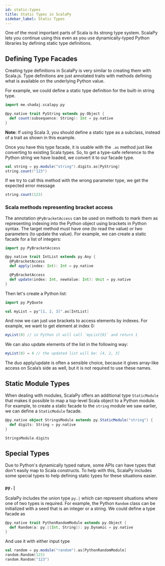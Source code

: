 ```yaml
---
id: static-types
title: Static Types in ScalaPy
sidebar_label: Static Types
---
```


One of the most important parts of Scala is its strong type system. ScalaPy lets you continue using this even as you use dynamically-typed Python libraries by defining static type definitions.

## Defining Type Facades
Creating type definitions in ScalaPy is very similar to creating them with Scala.js. Type definitions are just annotated traits with methods defining what is available on the underlying Python value.

For example, we could define a static type definition for the built-in string type.

```scala mdoc
import me.shadaj.scalapy.py

@py.native trait PyString extends py.Object {
  def count(subsequence: String): Int = py.native
}
```

**Note:** If using Scala 3, you should define a static type as a subclass, instead of a trait as shown in this example.

Once you have this type facade, it is usable with the `.as` method just like converting to existing Scala types. So, to get a type-safe reference to the Python string we have loaded, we convert it to our facade type.

```scala mdoc
val string = py.module("string").digits.as[PyString]
string.count("123")
```

If we try to call this method with the wrong parameter type, we get the expected error message

```scala mdoc:fail
string.count(123)
```
### Scala methods representing bracket access
The annotation `@PyBracketAccess` can be used on methods to mark them as representing indexing into the Python object using brackets in Python syntax. The target method must have one (to read the value) or two parameters (to update the value). For example, we can create a static facade for a list of integers:
```scala mdoc
import py.PyBracketAccess

@py.native trait IntList extends py.Any {
  @PyBracketAccess
  def apply(index: Int): Int = py.native

  @PyBracketAccess
  def update(index: Int, newValue: Int): Unit = py.native
}
```
Then let's create a Python list:
```scala mdoc
import py.PyQuote

val myList = py"[1, 2, 3]".as[IntList]
```
And now we can just use brackets to access elements by indexes. For example, we want to get element at index 0: 
```scala mdoc
myList(0) // in Python it will call `myList[0]` and return 1
```
We can also update elements of the list in the following way:
```scala mdoc
myList(0) = 4 // the updated list will be: [4, 2, 3]
```
The duo apply/update is often a sensible choice, because it gives array-like access on Scala’s side as well, but it is not required to use these names.

## Static Module Types
When dealing with modules, ScalaPy offers an additional type `StaticModule` that makes it possible to map a top-level Scala object to a Python module. For example, to create a static facade to the `string` module we saw earlier, we can define a `StaticModule` facade.

```scala mdoc
@py.native object StringsModule extends py.StaticModule("string") {
  def digits: String = py.native
}

StringsModule.digits
```

## Special Types
Due to Python's dynamically typed nature, some APIs can have types that don't easily map to Scala constructs. To help with this, ScalaPy includes some special types to help defining static types for these situations easier.

### `py.|`
ScalaPy includes the union type `py.|` which can represent situations where one of two types is required. For example, the Python `Random` class can be initialized with a seed that is an integer or a string. We could define a type facade as

```scala mdoc
@py.native trait PythonRandomModule extends py.Object {
  def Random(a: py.|[Int, String]): py.Dynamic = py.native
}
```

And use it with either input type
```scala mdoc
val random = py.module("random").as[PythonRandomModule]
random.Random(123)
random.Random("123")
```